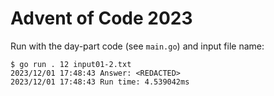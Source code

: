 # Advent of Code 2023

Run with the day-part code (see `main.go`) and input file name:

```
$ go run . 12 input01-2.txt 
2023/12/01 17:48:43 Answer: <REDACTED>
2023/12/01 17:48:43 Run time: 4.539042ms
```